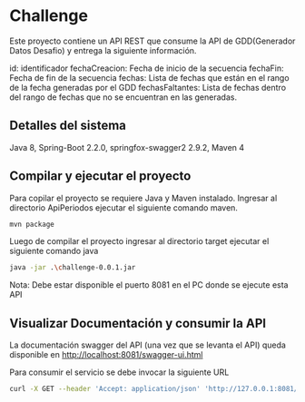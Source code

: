 ﻿# Challenge

Este proyecto contiene un API REST que consume la API de GDD(Generador Datos Desafio) y entrega la siguiente información.

id: identificador fechaCreacion: Fecha de inicio de la secuencia fechaFin: Fecha de fin de la secuencia fechas: Lista de fechas que están en el rango de la fecha generadas por el GDD fechasFaltantes: Lista de fechas dentro del rango de fechas que no se encuentran en las generadas.

## Detalles del sistema

Java 8, Spring-Boot 2.2.0, springfox-swagger2 2.9.2, Maven 4

## Compilar y ejecutar el proyecto
Para copilar el proyecto se requiere Java y Maven instalado. Ingresar al directorio ApiPeriodos ejecutar el siguiente comando maven.

```bash
mvn package
```

Luego de compilar el proyecto ingresar al directorio target ejecutar el siguiente comando java

```bash
java -jar .\challenge-0.0.1.jar
```

Nota: Debe estar disponible el puerto 8081 en el PC donde se ejecute esta API

## Visualizar Documentación y consumir la API
La documentación swagger del API (una vez que se levanta el API) queda disponible en
[http://localhost:8081/swagger-ui.html](http://localhost:8081/swagger-ui.html)

Para consumir el servicio se debe invocar la siguiente URL

```bash
curl -X GET --header 'Accept: application/json' 'http://127.0.0.1:8081/api'
```